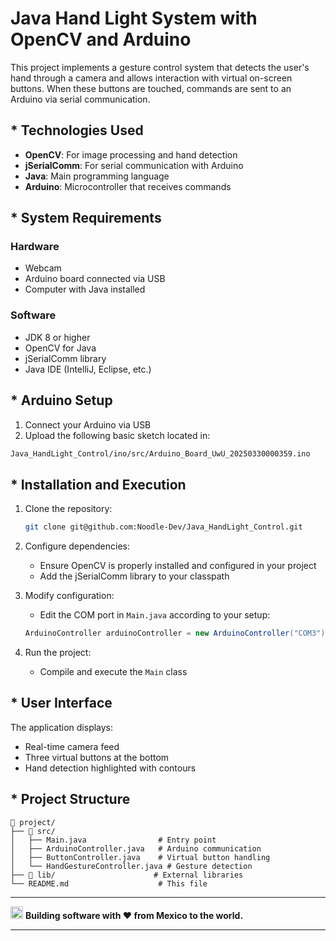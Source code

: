 
# Java Hand Light System with OpenCV and Arduino

This project implements a gesture control system that detects the user's hand through a camera and allows interaction with virtual on-screen buttons. When these buttons are touched, commands are sent to an Arduino via serial communication.

## * Technologies Used

- **OpenCV**: For image processing and hand detection
- **jSerialComm**: For serial communication with Arduino
- **Java**: Main programming language
- **Arduino**: Microcontroller that receives commands

## * System Requirements

### Hardware
- Webcam
- Arduino board connected via USB
- Computer with Java installed

### Software
- JDK 8 or higher
- OpenCV for Java
- jSerialComm library
- Java IDE (IntelliJ, Eclipse, etc.)

## * Arduino Setup

1. Connect your Arduino via USB
2. Upload the following basic sketch located in:

```bash
Java_HandLight_Control/ino/src/Arduino_Board_UwU_20250330000359.ino
```

## * Installation and Execution

1. Clone the repository:
   ```bash
   git clone git@github.com:Noodle-Dev/Java_HandLight_Control.git
   ```

2. Configure dependencies:
   - Ensure OpenCV is properly installed and configured in your project
   - Add the jSerialComm library to your classpath

3. Modify configuration:
   - Edit the COM port in `Main.java` according to your setup:
   ```java
   ArduinoController arduinoController = new ArduinoController("COM3");
   ```

4. Run the project:
   - Compile and execute the `Main` class

## * User Interface

The application displays:
- Real-time camera feed
- Three virtual buttons at the bottom
- Hand detection highlighted with contours

## * Project Structure

```
📁 project/
├── 📁 src/
│   ├── Main.java                # Entry point
│   ├── ArduinoController.java   # Arduino communication
│   ├── ButtonController.java    # Virtual button handling
│   └── HandGestureController.java # Gesture detection
├── 📁 lib/                      # External libraries
└── README.md                    # This file
```

---

<img src="https://cdn-icons-png.flaticon.com/512/197/197397.png" width="20" height="20"> **Building software with ♥ from Mexico to the world.**

---
